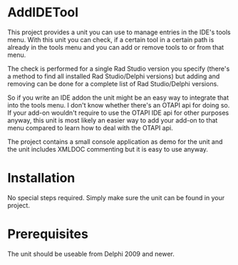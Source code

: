 # AddIDETool
This project provides a unit you can use to manage entries in the IDE's tools menu.
With this unit you can check, if a certain tool in a certain path is already in the
tools menu and you can add or remove tools to or from that menu.

The check is performed for a single Rad Studio version you specify (there's a method 
to find all installed Rad Studio/Delphi versions) but adding and removing can be done for
a complete list of Rad Studio/Delphi versions.

So if you write an IDE addon the unit might be an easy way to integrate that into 
the tools menu. I don't know whether there's an OTAPI api for doing so. If your
add-on wouldn't require to use the OTAPI IDE api for other purposes anyway, this unit
is most likely an easier way to add your add-on to that menu compared to learn how to
deal with the OTAPI api.

The project contains a small console application as demo for the unit and the unit 
includes XMLDOC commenting but it is easy to use anyway.

# Installation
No special steps required. Simply make sure the unit can be found in your project.

# Prerequisites
The unit should be useable from Delphi 2009 and newer.
